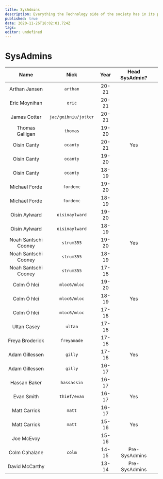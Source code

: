 ```yaml
---
title: SysAdmins
description: Everything the Technology side of the society has in its possession
published: true
date: 2020-11-26T18:02:01.724Z
tags: 
editor: undefined
---
```


# SysAdmins

| Name                 | Nick                            | Year  | Head SysAdmin? |   |
|:--------------------:|:-------------------------------:|:-----:|:--------------:|---|
| Arthan Jansen        | `arthan`                        | 20-21 |                |   |
| Eric Moynihan        | `eric`	             | 20-21 |                |   |
| James Cotter         | `jac/goibniu/jotter`            | 20-21 |                |   |
| Thomas Galligan      | `thomas`                        | 19-20 |                |   |
| Oisin Canty          | `ocanty`                        | 20-21 | Yes            |   |
| Oisin Canty          | `ocanty`                        | 19-20 |                |   |
| Oisin Canty          | `ocanty`                        | 18-19 |                |   |
| Michael Forde        | `fordemc`                       | 19-20 |                |   |
| Michael Forde        | `fordemc`                       | 18-19 |                |   |
| Oisin Aylward        | `oisinaylward`                  | 19-20 |                |   |
| Oisin Aylward        | `oisinaylward`                  | 18-19 |                |   |
| Noah Santschi Cooney | `strum355`                      | 19-20 | Yes            |   |
| Noah Santschi Cooney | `strum355`                      | 18-19 |                |   |
| Noah Santschi Cooney | `strum355`                      | 17-18 |                |   |
| Colm Ó hIcí          | `mloc6/mloc`                    | 19-20 |                |   |
| Colm Ó hIcí          | `mloc6/mloc`                    | 18-19 | Yes            |   |
| Colm Ó hIcí          | `mloc6/mloc`                    | 17-18 |                |   |
| Ultan Casey          | `ultan`                         | 17-18 |                |   |
| Freya  Broderick     | `freyamade`                     | 17-18 |                |   |
| Adam Gillessen       | `gilly`                         | 17-18 | Yes            |   |
| Adam Gillessen       | `gilly`                         | 16-17 |                |   |
| Hassan Baker         | `hassassin`                     | 16-17 |                |   |
| Evan Smith           | `thief/evan`                    | 16-17 | Yes            |   |
| Matt Carrick         | `matt`                          | 16-17 |                |   |
| Matt Carrick         | `matt`                          | 15-16 | Yes            |   |
| Joe McEvoy           |                                 | 15-16 |                |   |
| Colm Cahalane        | `colm`                          | 14-15 | Pre-SysAdmins  |   |
| David McCarthy       |                                 | 13-14 | Pre-SysAdmins  |   |
